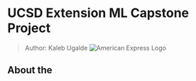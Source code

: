 # UCSD Extension ML Capstone Project
> Author: Kaleb Ugalde
![American Express Logo](https://de.wikipedia.org/wiki/American_Express "American Express - Default Prediction")
## About the 